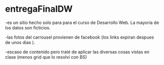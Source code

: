 # entregaFinalDW

-es un sitio hecho solo para para el curso de Desarrollo Web. La mayoria de los datos son ficticios.

-las fotos del carrousel provienen de facebook (los links expiran despues de unos dias ).

-escaso de contenido pero traté de aplicar las diversas cosas vistas en clase (menos grid que lo resolvi con BS)
